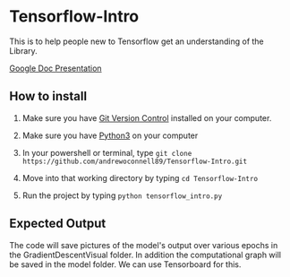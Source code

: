 # Tensorflow-Intro

This is to help people new to Tensorflow get an understanding of the Library.


[Google Doc Presentation](https://docs.google.com/presentation/d/1ha71edGMAJbqYfojww-KLPpb2-4G5WT1ee9UqB4fsIo/edit?usp=sharing)


## How to install
1. Make sure you have [Git Version Control](https://git-scm.com/) installed on your computer.

2. Make sure you have [Python3](https://www.python.org/) on your computer 

3. In your powershell or terminal, type `git clone https://github.com/andrewoconnell89/Tensorflow-Intro.git`

4. Move into that working directory by typing `cd Tensorflow-Intro`

5. Run the project by typing `python tensorflow_intro.py`


## Expected Output
The code will save pictures of the model's output over various epochs in the GradientDescentVisual folder.  In addition the computational graph will be saved in the model folder.  We can use Tensorboard for this.
